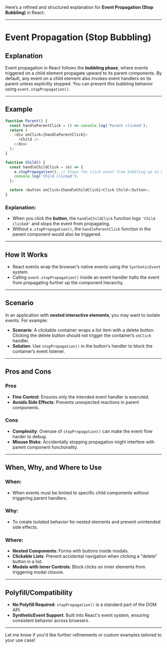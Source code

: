 Here’s a refined and structured explanation for **Event Propagation (Stop Bubbling)** in React:

---

# Event Propagation (Stop Bubbling)

## Explanation
Event propagation in React follows the **bubbling phase**, where events triggered on a child element propagate upward to its parent components. By default, any event on a child element also invokes event handlers on its parent unless explicitly stopped. You can prevent this bubbling behavior using `event.stopPropagation()`.

---

## Example

```javascript
function Parent() {
  const handleParentClick = () => console.log('Parent clicked');
  return (
    <div onClick={handleParentClick}>
      <Child />
    </div>
  );
}

function Child() {
  const handleChildClick = (e) => {
    e.stopPropagation(); // Stops the click event from bubbling up to Parent
    console.log('Child clicked');
  };

  return <button onClick={handleChildClick}>Click Child</button>;
}
```

### Explanation:
- When you click the **button**, the `handleChildClick` function logs `'Child clicked'` and stops the event from propagating.
- Without `e.stopPropagation()`, the `handleParentClick` function in the parent component would also be triggered.

---

## How It Works
- React events wrap the browser’s native events using the `SyntheticEvent` system.
- Calling `event.stopPropagation()` inside an event handler halts the event from propagating further up the component hierarchy.

---

## Scenario
In an application with **nested interactive elements**, you may want to isolate events. For example:
- **Scenario**: A clickable container wraps a list item with a delete button. Clicking the delete button should not trigger the container’s `onClick` handler.
- **Solution**: Use `stopPropagation()` in the button's handler to block the container’s event listener.

---

## Pros and Cons

### **Pros**
- **Fine Control**: Ensures only the intended event handler is executed.
- **Avoids Side Effects**: Prevents unexpected reactions in parent components.

### **Cons**
- **Complexity**: Overuse of `stopPropagation()` can make the event flow harder to debug.
- **Misuse Risks**: Accidentally stopping propagation might interfere with parent component functionality.

---

## When, Why, and Where to Use

### **When**:
- When events must be limited to specific child components without triggering parent handlers.

### **Why**:
- To create isolated behavior for nested elements and prevent unintended side effects.

### **Where**:
- **Nested Components**: Forms with buttons inside modals.
- **Clickable Lists**: Prevent accidental navigation when clicking a "delete" button in a list.
- **Modals with Inner Controls**: Block clicks on inner elements from triggering modal closure.

---

## Polyfill/Compatibility
- **No Polyfill Required**: `stopPropagation()` is a standard part of the DOM API.
- **SyntheticEvent Support**: Built into React's event system, ensuring consistent behavior across browsers.

---

Let me know if you'd like further refinements or custom examples tailored to your use case!